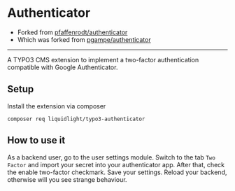 # Authenticator

- Forked from [pfaffenrodt/authenticator](https://gitlab.com/pfaffenrodt/authenticator)
- Which was forked from [pgampe/authenticator](https://gitlab.com/pgampe/authenticator)

---

A TYPO3 CMS extension to implement a two-factor authentication compatible with Google Authenticator.

Setup
-----
Install the extension via composer

```
composer req liquidlight/typo3-authenticator
```

How to use it
-------------
As a backend user, go to the user settings module. Switch to the tab ``Two Factor``
and import your secret into your authenticator app. After that, check the enable two-factor checkmark.
Save your settings. Reload your backend, otherwise will you see strange behaviour.
